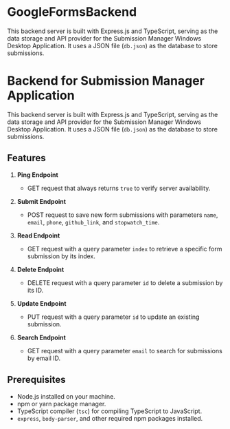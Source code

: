 # GoogleFormsBackend
This backend server is built with Express.js and TypeScript, serving as the data storage and API provider for the Submission Manager Windows Desktop Application. It uses a JSON file (`db.json`) as the database to store submissions.

# Backend for Submission Manager Application

This backend server is built with Express.js and TypeScript, serving as the data storage and API provider for the Submission Manager Windows Desktop Application. It uses a JSON file (`db.json`) as the database to store submissions.

## Features

1. **Ping Endpoint**
   - GET request that always returns `true` to verify server availability.

2. **Submit Endpoint**
   - POST request to save new form submissions with parameters `name`, `email`, `phone`, `github_link`, and `stopwatch_time`.

3. **Read Endpoint**
   - GET request with a query parameter `index` to retrieve a specific form submission by its index.

4. **Delete Endpoint**
   - DELETE request with a query parameter `id` to delete a submission by its ID.

5. **Update Endpoint**
   - PUT request with a query parameter `id` to update an existing submission.

6. **Search Endpoint**
   - GET request with a query parameter `email` to search for submissions by email ID.

## Prerequisites

- Node.js installed on your machine.
- npm or yarn package manager.
- TypeScript compiler (`tsc`) for compiling TypeScript to JavaScript.
- `express`, `body-parser`, and other required npm packages installed.
